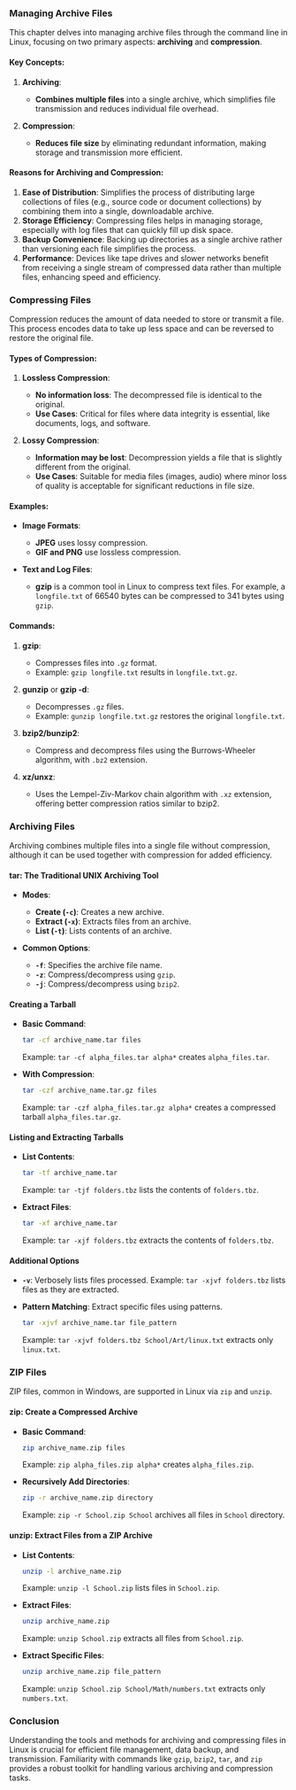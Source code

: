### Managing Archive Files

This chapter delves into managing archive files through the command line in Linux, focusing on two primary aspects: **archiving** and **compression**. 

#### Key Concepts:

1. **Archiving**:
   - **Combines multiple files** into a single archive, which simplifies file transmission and reduces individual file overhead.

2. **Compression**:
   - **Reduces file size** by eliminating redundant information, making storage and transmission more efficient.

#### Reasons for Archiving and Compression:

1. **Ease of Distribution**: Simplifies the process of distributing large collections of files (e.g., source code or document collections) by combining them into a single, downloadable archive.
2. **Storage Efficiency**: Compressing files helps in managing storage, especially with log files that can quickly fill up disk space.
3. **Backup Convenience**: Backing up directories as a single archive rather than versioning each file simplifies the process.
4. **Performance**: Devices like tape drives and slower networks benefit from receiving a single stream of compressed data rather than multiple files, enhancing speed and efficiency.

### Compressing Files

Compression reduces the amount of data needed to store or transmit a file. This process encodes data to take up less space and can be reversed to restore the original file.

#### Types of Compression:

1. **Lossless Compression**:
   - **No information loss**: The decompressed file is identical to the original.
   - **Use Cases**: Critical for files where data integrity is essential, like documents, logs, and software.

2. **Lossy Compression**:
   - **Information may be lost**: Decompression yields a file that is slightly different from the original.
   - **Use Cases**: Suitable for media files (images, audio) where minor loss of quality is acceptable for significant reductions in file size.

#### Examples:

- **Image Formats**: 
  - **JPEG** uses lossy compression.
  - **GIF and PNG** use lossless compression.
  
- **Text and Log Files**:
  - **gzip** is a common tool in Linux to compress text files. For example, a `longfile.txt` of 66540 bytes can be compressed to 341 bytes using `gzip`.

#### Commands:

1. **gzip**:
   - Compresses files into `.gz` format.
   - Example: `gzip longfile.txt` results in `longfile.txt.gz`.

2. **gunzip** or **gzip -d**:
   - Decompresses `.gz` files.
   - Example: `gunzip longfile.txt.gz` restores the original `longfile.txt`.

3. **bzip2/bunzip2**:
   - Compress and decompress files using the Burrows-Wheeler algorithm, with `.bz2` extension.
   
4. **xz/unxz**:
   - Uses the Lempel-Ziv-Markov chain algorithm with `.xz` extension, offering better compression ratios similar to bzip2.

### Archiving Files

Archiving combines multiple files into a single file without compression, although it can be used together with compression for added efficiency.

#### **tar**: The Traditional UNIX Archiving Tool

- **Modes**:
  - **Create (`-c`)**: Creates a new archive.
  - **Extract (`-x`)**: Extracts files from an archive.
  - **List (`-t`)**: Lists contents of an archive.

- **Common Options**:
  - **`-f`**: Specifies the archive file name.
  - **`-z`**: Compress/decompress using `gzip`.
  - **`-j`**: Compress/decompress using `bzip2`.

#### Creating a Tarball

- **Basic Command**:
  ```bash
  tar -cf archive_name.tar files
  ```
  Example: `tar -cf alpha_files.tar alpha*` creates `alpha_files.tar`.

- **With Compression**:
  ```bash
  tar -czf archive_name.tar.gz files
  ```
  Example: `tar -czf alpha_files.tar.gz alpha*` creates a compressed tarball `alpha_files.tar.gz`.

#### Listing and Extracting Tarballs

- **List Contents**:
  ```bash
  tar -tf archive_name.tar
  ```
  Example: `tar -tjf folders.tbz` lists the contents of `folders.tbz`.

- **Extract Files**:
  ```bash
  tar -xf archive_name.tar
  ```
  Example: `tar -xjf folders.tbz` extracts the contents of `folders.tbz`.

#### Additional Options

- **`-v`**: Verbosely lists files processed.
  Example: `tar -xjvf folders.tbz` lists files as they are extracted.

- **Pattern Matching**:
  Extract specific files using patterns.
  ```bash
  tar -xjvf archive_name.tar file_pattern
  ```
  Example: `tar -xjvf folders.tbz School/Art/linux.txt` extracts only `linux.txt`.

### ZIP Files

ZIP files, common in Windows, are supported in Linux via `zip` and `unzip`.

#### **zip**: Create a Compressed Archive

- **Basic Command**:
  ```bash
  zip archive_name.zip files
  ```
  Example: `zip alpha_files.zip alpha*` creates `alpha_files.zip`.

- **Recursively Add Directories**:
  ```bash
  zip -r archive_name.zip directory
  ```
  Example: `zip -r School.zip School` archives all files in `School` directory.

#### **unzip**: Extract Files from a ZIP Archive

- **List Contents**:
  ```bash
  unzip -l archive_name.zip
  ```
  Example: `unzip -l School.zip` lists files in `School.zip`.

- **Extract Files**:
  ```bash
  unzip archive_name.zip
  ```
  Example: `unzip School.zip` extracts all files from `School.zip`.

- **Extract Specific Files**:
  ```bash
  unzip archive_name.zip file_pattern
  ```
  Example: `unzip School.zip School/Math/numbers.txt` extracts only `numbers.txt`.

### Conclusion

Understanding the tools and methods for archiving and compressing files in Linux is crucial for efficient file management, data backup, and transmission. Familiarity with commands like `gzip`, `bzip2`, `tar`, and `zip` provides a robust toolkit for handling various archiving and compression tasks.